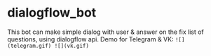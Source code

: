 # dialogflow_bot

This bot can make simple dialog with user & answer on the fix list of questions, using dialogflow api.
Demo for Telegram & VK:
```![](telegram.gif) ![](vk.gif)```


